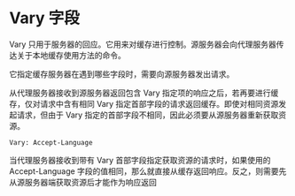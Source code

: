 # Vary 字段

Vary 只用于服务器的回应。它用来对缓存进行控制。源服务器会向代理服务器传达关于本地缓存使用方法的命令。

它指定缓存服务器在遇到哪些字段时，需要向源服务器发出请求。

从代理服务器接收到源服务器返回包含 Vary 指定项的响应之后，若再要进行缓存，仅对请求中含有相同 Vary 指定首部字段的请求返回缓存。即使对相同资源发起请求，但由于 Vary 指定的首部字段不相同，因此必须要从源服务器重新获取资源。

```http
Vary: Accept-Language
```

当代理服务器接收到带有 Vary 首部字段指定获取资源的请求时，如果使用的 Accept-Language 字段的值相同，那么就直接从缓存返回响应。反之，则需要先从源服务器端获取资源后才能作为响应返回